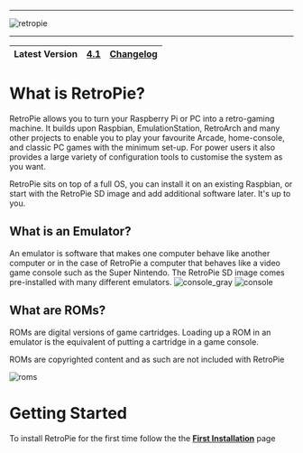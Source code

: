 ***
![retropie](https://retropie.org.uk/wp-content/uploads/2016/04/RetroPieWebsiteLogo.png)
***
| Latest Version  | [**4.1**](https://retropie.org.uk/download/)  | [Changelog](Changelogs)  |
|:---:|:---:|:---:|

# What is RetroPie?

RetroPie allows you to turn your Raspberry Pi or PC into a retro-gaming machine. It builds upon Raspbian, EmulationStation, RetroArch and many other projects to enable you to play your favourite Arcade, home-console, and classic PC games with the minimum set-up. For power users it also provides a large variety of configuration tools to customise the system as you want.

RetroPie sits on top of a full OS, you can install it on an existing Raspbian, or start with the RetroPie SD image and add additional software later. It's up to you. 

## What is an Emulator?

An emulator is software that makes one computer behave like another computer or in the case of RetroPie a computer that behaves like a video game console such as the Super Nintendo. The RetroPie SD image comes pre-installed with many different emulators.
![console_gray](https://cloud.githubusercontent.com/assets/10035308/21967574/afe1dd20-db3e-11e6-9a20-ff74c2067e4e.png)
![console](https://cloud.githubusercontent.com/assets/10035308/21967515/8330109a-db3d-11e6-8eb1-ee09e380ee33.png)

## What are ROMs?

ROMs are digital versions of game cartridges. Loading up a ROM in an emulator is the equivalent of putting a cartridge in a game console. 

ROMs are copyrighted content and as such are not included with RetroPie

![roms](https://cloud.githubusercontent.com/assets/10035308/21966954/5a765a16-db32-11e6-8fce-46a2376201c0.png)

# Getting Started

To install RetroPie for the first time follow the the [**First Installation**](First-Installation) page